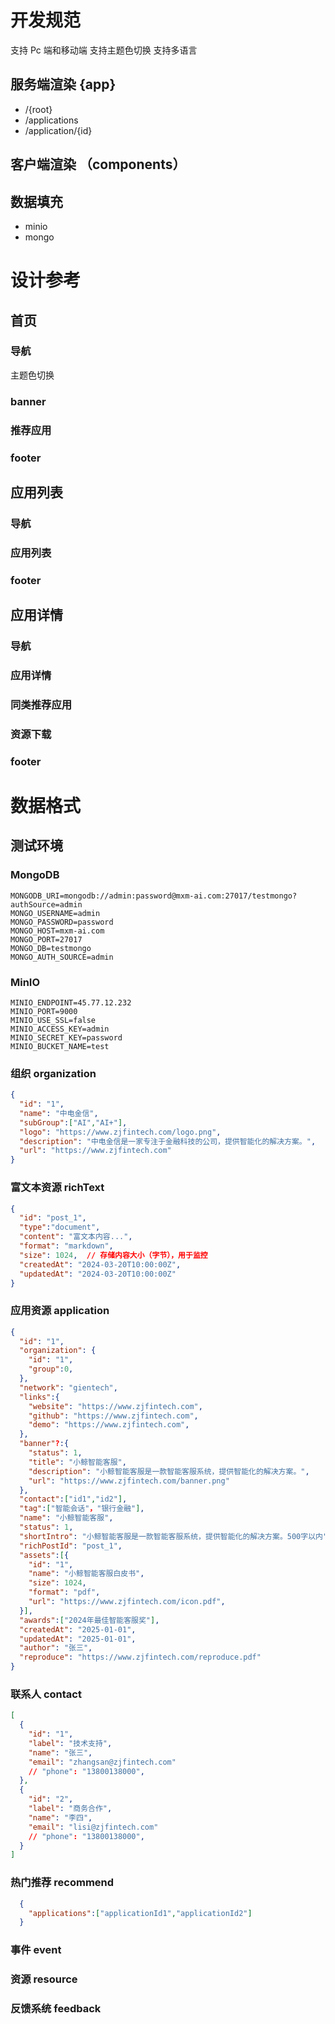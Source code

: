 # 开发规范

支持 Pc 端和移动端
支持主题色切换
支持多语言

## 服务端渲染 {app}

- /{root}
- /applications
- /application/{id}

## 客户端渲染 （components）

## 数据填充

- minio
- mongo

# 设计参考

## 首页
### 导航

  主题色切换
 
### banner
### 推荐应用
### footer

## 应用列表
### 导航
### 应用列表
### footer

## 应用详情
### 导航
### 应用详情
### 同类推荐应用
### 资源下载
### footer




# 数据格式
## 测试环境

### MongoDB
```
MONGODB_URI=mongodb://admin:password@mxm-ai.com:27017/testmongo?authSource=admin
MONGO_USERNAME=admin
MONGO_PASSWORD=password
MONGO_HOST=mxm-ai.com
MONGO_PORT=27017
MONGO_DB=testmongo
MONGO_AUTH_SOURCE=admin
```
### MinIO
```
MINIO_ENDPOINT=45.77.12.232
MINIO_PORT=9000
MINIO_USE_SSL=false
MINIO_ACCESS_KEY=admin
MINIO_SECRET_KEY=password
MINIO_BUCKET_NAME=test
```
### 组织 organization

```json
{
  "id": "1",
  "name": "中电金信",
  "subGroup":["AI","AI+"],  
  "logo": "https://www.zjfintech.com/logo.png",
  "description": "中电金信是一家专注于金融科技的公司，提供智能化的解决方案。",
  "url": "https://www.zjfintech.com"
}
```

### 富文本资源 richText

```json
{
  "id": "post_1",
  "type":"document",
  "content": "富文本内容...",
  "format": "markdown",
  "size": 1024,  // 存储内容大小（字节），用于监控
  "createdAt": "2024-03-20T10:00:00Z",
  "updatedAt": "2024-03-20T10:00:00Z"
}
```

### 应用资源 application

```json
{
  "id": "1",
  "organization": {
    "id": "1",
    "group":0,  
  },
  "network": "gientech",
  "links":{
    "website": "https://www.zjfintech.com",
    "github": "https://www.zjfintech.com",
    "demo": "https://www.zjfintech.com",
  },
  "banner"?:{
    "status": 1,
    "title": "小鲸智能客服",
    "description": "小鲸智能客服是一款智能客服系统，提供智能化的解决方案。",
    "url": "https://www.zjfintech.com/banner.png"
  },
  "contact":["id1","id2"],
  "tag":["智能会话"，"银行金融"],
  "name": "小鲸智能客服",
  "status": 1,
  "shortIntro": "小鲸智能客服是一款智能客服系统，提供智能化的解决方案。500字以内",
  "richPostId": "post_1",
  "assets":[{
    "id": "1",
    "name": "小鲸智能客服白皮书",
    "size": 1024,
    "format": "pdf",
    "url": "https://www.zjfintech.com/icon.pdf",
  }],
  "awards":["2024年最佳智能客服奖"],
  "createdAt": "2025-01-01",
  "updatedAt": "2025-01-01",
  "author": "张三",
  "reproduce": "https://www.zjfintech.com/reproduce.pdf"
}
```

### 联系人 contact

```json
[
  {
    "id": "1",
    "label": "技术支持",
    "name": "张三",
    "email": "zhangsan@zjfintech.com"
    // "phone": "13800138000",
  },
  {
    "id": "2",
    "label": "商务合作",
    "name": "李四",
    "email": "lisi@zjfintech.com"
    // "phone": "13800138000",
  }
]
```

### 热门推荐 recommend

```json  
  {
    "applications":["applicationId1","applicationId2"]
  }

```





### 事件 event

### 资源 resource

### 反馈系统 feedback
